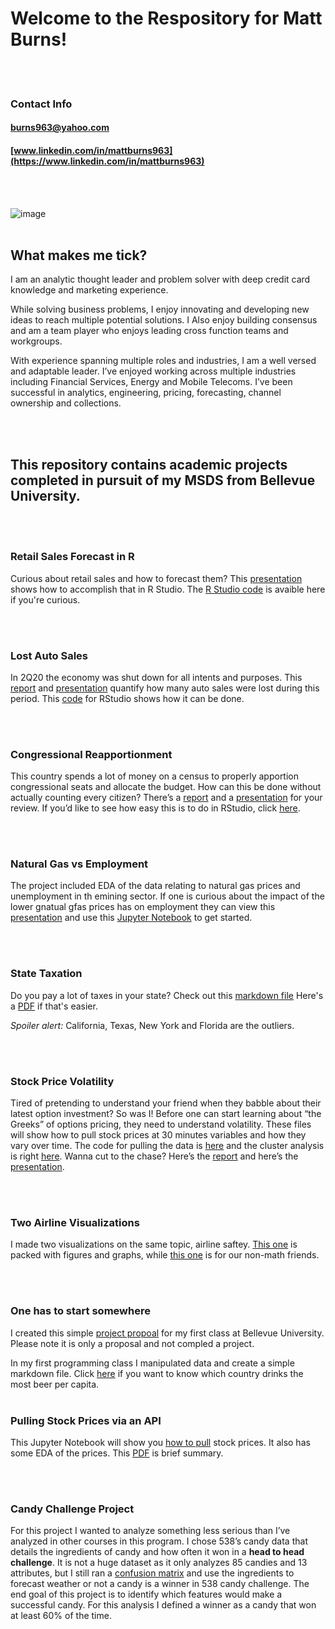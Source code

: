 # Welcome to the Respository for Matt Burns!
<br/><br/>
### Contact Info
#### <i class="fa fa-envelope-o fa"></i> burns963@yahoo.com
####  <i class="fa fa-linkedin-square fa"></i> [www.linkedin.com/in/mattburns963](https://www.linkedin.com/in/mattburns963)
<br/><br/>

![image](https://user-images.githubusercontent.com/43834735/99123297-8419cb00-25c5-11eb-9d5c-5b459a8056e3.png)
<br/><br/>
## What makes me tick?
I am an analytic thought leader and problem solver with deep credit card knowledge and marketing experience.

While solving business problems, I enjoy innovating and developing new ideas to reach multiple potential solutions. I Also enjoy building consensus and am a team player who enjoys leading cross function teams and workgroups.

With experience spanning multiple roles and industries, I am a well versed and adaptable leader. I’ve enjoyed working across multiple industries including Financial Services, Energy and Mobile Telecoms. I’ve been successful in analytics, engineering, pricing, forecasting, channel ownership and collections.

<link href="//maxcdn.bootstrapcdn.com/font-awesome/4.2.0/css/font-awesome.min.css" rel="stylesheet">

<br/><br/>


## This repository contains academic projects completed in pursuit of my MSDS from Bellevue University.

<br/><br/>
### <i class="fa fa-shopping-cart fa-2x"></i> Retail Sales Forecast in R
Curious about retail sales and how to forecast them? This [presentation](https://github.com/mattburns963/mattburns963.github.io/blob/master/National%20Retail%20Sales.pdf) shows how to accomplish that in R Studio. The [R Studio code](https://github.com/mattburns963/mattburns963.github.io/blob/master/Retail%20Project.R) is avaible here if you're curious. 


<br/><br/>
### <i class="fa fa-car fa-2x"></i> Lost Auto Sales
In 2Q20 the economy was shut down for all intents and purposes. This [report](https://github.com/mattburns963/680/blob/master/Auto%20white%20paper%2027OCT20.pdf) and [presentation](https://github.com/mattburns963/680/blob/master/Auto%20presentation.pdf) quantify how many auto sales were lost during this period. This [code](https://github.com/mattburns963/680/blob/master/AutoSales.R) for RStudio shows how it can be done.

<br/><br/>
### <i class="fa fa-flag fa-2x"></i> Congressional Reapportionment
This country spends a lot of money on a census to properly apportion congressional seats and allocate the budget. How can this be done without actually counting every citizen? There’s a [report](https://github.com/mattburns963/680/blob/master/Reapportionment%20Report%20P3%2020NOV20.pdf) and a [presentation](https://github.com/mattburns963/680/blob/master/Reapportionment.pdf) for your review. If you’d like to see how easy this is to do in RStudio, click [here](https://github.com/mattburns963/680/blob/master/Apportionment.R).

<br/><br/>
### <i class="fa fa-fire fa-2x"></i>Natural Gas vs Employment
The project included EDA of the data relating to natural gas prices and unemployment in th emining sector. If one is curious about the impact of the lower gnatual gfas prices has on employment they can view this [presentation](https://github.com/mattburns963/530/blob/master/Gas%20Prices%20vs%20Unemployment.pdf) and use this [Jupyter Notebook](https://github.com/mattburns963/530/blob/master/Burns%20530%20Final%20Project.ipynb) to get started.

<br/><br/>
### <i class="fa fa-money fa-2x"></i> State Taxation
Do you pay a lot of taxes in your state? Check out this [markdown file](https://github.com/mattburns963/mattburns963.github.io/blob/master/Final%20M%20D.Rmd) Here's a [PDF](https://github.com/mattburns963/mattburns963.github.io/blob/master/State%20Taxes.pdf) if that's easier.

*Spoiler alert:* California, Texas, New York and Florida are the outliers.

<br/><br/>
### <i class="fa fa-bar-chart fa-2x"></i> Stock Price Volatility
Tired of pretending to understand your friend when they babble about their latest option investment? So was I! Before one can start learning about “the Greeks” of options pricing, they need to understand volatility. These files will show how to pull stock prices at 30 minutes variables and how they vary over time.  The code for pulling the data is [here](https://github.com/mattburns963/680/blob/master/StockPull.py) and the cluster analysis is right [here](https://github.com/mattburns963/680/blob/master/kmeans.R). Wanna cut to the chase? Here’s the [report](https://github.com/mattburns963/680/blob/master/Stock%20Volatility%20White%20Paper%2027SEP20.docx) and here’s the [presentation](https://github.com/mattburns963/680/blob/master/Stock%20Volatility%20Presentation.pdf).

<br/><br/>
### <i class="fa fa-plane fa-2x"></i>Two Airline Visualizations
I made two visualizations on the same topic, airline saftey. [This one](https://github.com/mattburns963/mattburns963.github.io/blob/master/Airline%20Safety%202.0.pdf) is packed with figures and graphs, while [this one](https://github.com/mattburns963/mattburns963.github.io/blob/master/Airline%20Safety%20Infographic.pdf) is for our non-math friends.

<br/><br/>
### <i class="fa fa-beer fa-2x"></i>  One has to start somewhere
I created this simple [project propoal](https://github.com/mattburns963/mattburns963.github.io/blob/master/Poster%2010AUG18.pdf) for my first class at Bellevue University. Please note it is only a proposal and not compled a project.

In my first programming class I manipulated data and create a simple markdown file. Click [here](https://github.com/mattburns963/msds510/blob/master/beer.pdf) if you want to know which country drinks the most beer per capita.
<br/><br/>

### <i class="fa fa-line-chart fa-2x"></i> Pulling Stock Prices via an API
This Jupyter Notebook will show you [how to pull](https://github.com/mattburns963/540/blob/master/Term%20Project%20Burns.ipynb) stock prices. It also has some EDA of the prices. This [PDF](https://github.com/mattburns963/540/blob/master/Stock%20API.pdf) is brief summary.

<br/><br/>
### <i class="fa fa-lemon-o fa-3x"></i> Candy Challenge Project
For this project I wanted to analyze something less serious than I’ve analyzed in other courses in this program. I chose 538’s candy data that details the ingredients of candy and how often it won in a **head to head challenge**. It is not a huge dataset as it only analyzes 85 candies and 13 attributes, but I still ran a [confusion matrix](https://github.com/mattburns963/mattburns963.github.io/blob/master/Candy.pdf) and use the ingredients to forecast weather or not a candy is a winner in 538 candy challenge. 
The end goal of this project is to identify which features would make a successful candy. For this analysis I defined a winner as a candy that won at least 60% of the time.

